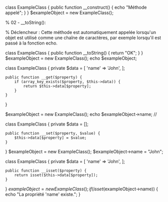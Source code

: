 <!-- 01 - _construct():

Déclencheur : Cette méthode est automatiquement appelée lorsqu'un nouvel objet est créé à partir d'une classe. Elle est utilisée pour initialiser les propriétés de l'objet. -->

class ExampleClass {
    public function __construct() {
        echo "Méthode appelé";
    }
}
$exampleObject = new ExampleClass();

% 02 - __toString():

% Déclencheur : Cette méthode est automatiquement appelée lorsqu'un objet est utilisé comme une chaîne de caractères, par exemple lorsqu'il est passé à la fonction echo.

class ExampleClass {
    public function __toString() {
        return "OK";
    }
}
$exampleObject = new ExampleClass();
echo $exampleObject;

<!-- 03 - __get():

Déclencheur : Cette méthode est appelée lorsqu'on tente d'accéder à une propriété inaccessible dans un objet. -->

class ExampleClass {
    private $data = [
        'name' => 'John',
    ];

    public function __get($property) {
        if (array_key_exists($property, $this->data)) {
            return $this->data[$property];
        }
    }
}

$exampleObject = new ExampleClass();
echo $exampleObject->name;  //


<!-- 04 - __set():

Déclencheur : Cette méthode est appelée lorsqu'on tente d'affecter une valeur à une propriété inaccessible dans un objet. -->

class ExampleClass {
    private $data = [];

    public function __set($property, $value) {
        $this->data[$property] = $value;
    }
}
$exampleObject = new ExampleClass();
$exampleObject->name = "John";

<!-- 05 - __isset() :

Déclencheur : Cette méthode est déclenchée lorsque vous utilisez la fonction isset() pour vérifier l'existence d'une propriété inaccessible ou non définie d'un objet. -->

class ExampleClass {
    private $data = [
        'name' => 'John',
    ];

    public function __isset($property) {
        return isset($this->data[$property]);
    }
}
$exampleObject = new ExampleClass();
if (isset($exampleObject->name)) {
    echo "La propriété 'name' existe.";
}
